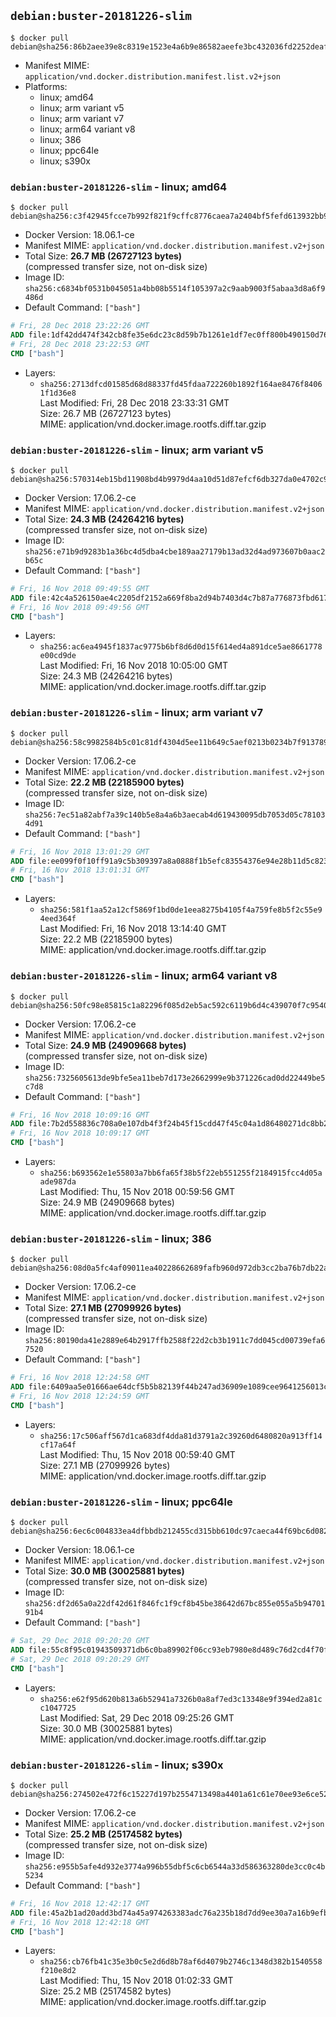 ## `debian:buster-20181226-slim`

```console
$ docker pull debian@sha256:86b2aee39e8c8319e1523e4a6b9e86582aeefe3bc432036fd2252deafe4cfbe7
```

-	Manifest MIME: `application/vnd.docker.distribution.manifest.list.v2+json`
-	Platforms:
	-	linux; amd64
	-	linux; arm variant v5
	-	linux; arm variant v7
	-	linux; arm64 variant v8
	-	linux; 386
	-	linux; ppc64le
	-	linux; s390x

### `debian:buster-20181226-slim` - linux; amd64

```console
$ docker pull debian@sha256:c3f42945fcce7b992f821f9cffc8776caea7a2404bf5fefd613932bb96f04a30
```

-	Docker Version: 18.06.1-ce
-	Manifest MIME: `application/vnd.docker.distribution.manifest.v2+json`
-	Total Size: **26.7 MB (26727123 bytes)**  
	(compressed transfer size, not on-disk size)
-	Image ID: `sha256:c6834bf0531b045051a4bb08b5514f105397a2c9aab9003f5abaa3d8a6f9486d`
-	Default Command: `["bash"]`

```dockerfile
# Fri, 28 Dec 2018 23:22:26 GMT
ADD file:1df42dd474f342cb8fe35e6dc23c8d59b7b1261e1df7ec0ff800b490150d7686 in / 
# Fri, 28 Dec 2018 23:22:53 GMT
CMD ["bash"]
```

-	Layers:
	-	`sha256:2713dfcd01585d68d88337fd45fdaa722260b1892f164ae8476f84061f1d36e8`  
		Last Modified: Fri, 28 Dec 2018 23:33:31 GMT  
		Size: 26.7 MB (26727123 bytes)  
		MIME: application/vnd.docker.image.rootfs.diff.tar.gzip

### `debian:buster-20181226-slim` - linux; arm variant v5

```console
$ docker pull debian@sha256:570314eb15bd11908bd4b9979d4aa10d51d87efcf6db327da0e4702c9cfd37b3
```

-	Docker Version: 17.06.2-ce
-	Manifest MIME: `application/vnd.docker.distribution.manifest.v2+json`
-	Total Size: **24.3 MB (24264216 bytes)**  
	(compressed transfer size, not on-disk size)
-	Image ID: `sha256:e71b9d9283b1a36bc4d5dba4cbe189aa27179b13ad32d4ad973607b0aac2b65c`
-	Default Command: `["bash"]`

```dockerfile
# Fri, 16 Nov 2018 09:49:55 GMT
ADD file:42c4a526150ae4c2205df2152a669f8ba2d94b7403d4c7b87a776873fbd61744 in / 
# Fri, 16 Nov 2018 09:49:56 GMT
CMD ["bash"]
```

-	Layers:
	-	`sha256:ac6ea4945f1837ac9775b6bf8d6d0d15f614ed4a891dce5ae8661778e00cd9de`  
		Last Modified: Fri, 16 Nov 2018 10:05:00 GMT  
		Size: 24.3 MB (24264216 bytes)  
		MIME: application/vnd.docker.image.rootfs.diff.tar.gzip

### `debian:buster-20181226-slim` - linux; arm variant v7

```console
$ docker pull debian@sha256:58c9982584b5c01c81df4304d5ee11b649c5aef0213b0234b7f91378944015ee
```

-	Docker Version: 17.06.2-ce
-	Manifest MIME: `application/vnd.docker.distribution.manifest.v2+json`
-	Total Size: **22.2 MB (22185900 bytes)**  
	(compressed transfer size, not on-disk size)
-	Image ID: `sha256:7ec51a82abf7a39c140b5e8a4a6b3aecab4d619430095db7053d05c781034d91`
-	Default Command: `["bash"]`

```dockerfile
# Fri, 16 Nov 2018 13:01:29 GMT
ADD file:ee099f0f10ff91a9c5b309397a8a0888f1b5efc83554376e94e28b11d5c82321 in / 
# Fri, 16 Nov 2018 13:01:31 GMT
CMD ["bash"]
```

-	Layers:
	-	`sha256:581f1aa52a12cf5869f1bd0de1eea8275b4105f4a759fe8b5f2c55e94eed364f`  
		Last Modified: Fri, 16 Nov 2018 13:14:40 GMT  
		Size: 22.2 MB (22185900 bytes)  
		MIME: application/vnd.docker.image.rootfs.diff.tar.gzip

### `debian:buster-20181226-slim` - linux; arm64 variant v8

```console
$ docker pull debian@sha256:50fc98e85815c1a82296f085d2eb5ac592c6119b6d4c439070f7c95403193c18
```

-	Docker Version: 17.06.2-ce
-	Manifest MIME: `application/vnd.docker.distribution.manifest.v2+json`
-	Total Size: **24.9 MB (24909668 bytes)**  
	(compressed transfer size, not on-disk size)
-	Image ID: `sha256:7325605613de9bfe5ea11beb7d173e2662999e9b371226cad0dd22449be5c7d8`
-	Default Command: `["bash"]`

```dockerfile
# Fri, 16 Nov 2018 10:09:16 GMT
ADD file:7b2d558836c708a0e107db4f3f24b45f15cdd47f45c04a1d86480271dc8bb2ae in / 
# Fri, 16 Nov 2018 10:09:17 GMT
CMD ["bash"]
```

-	Layers:
	-	`sha256:b693562e1e55803a7bb6fa65f38b5f22eb551255f2184915fcc4d05aade987da`  
		Last Modified: Thu, 15 Nov 2018 00:59:56 GMT  
		Size: 24.9 MB (24909668 bytes)  
		MIME: application/vnd.docker.image.rootfs.diff.tar.gzip

### `debian:buster-20181226-slim` - linux; 386

```console
$ docker pull debian@sha256:08d0a5fc4af09011ea40228662689fafb960d972db3cc2ba76b7db22a966b6eb
```

-	Docker Version: 17.06.2-ce
-	Manifest MIME: `application/vnd.docker.distribution.manifest.v2+json`
-	Total Size: **27.1 MB (27099926 bytes)**  
	(compressed transfer size, not on-disk size)
-	Image ID: `sha256:80190da41e2889e64b2917ffb2588f22d2cb3b1911c7dd045cd00739efa67520`
-	Default Command: `["bash"]`

```dockerfile
# Fri, 16 Nov 2018 12:24:58 GMT
ADD file:6409aa5e01666ae64dcf5b5b82139f44b247ad36909e1089cee9641256013c16 in / 
# Fri, 16 Nov 2018 12:24:59 GMT
CMD ["bash"]
```

-	Layers:
	-	`sha256:17c506aff567d1ca683df4dda81d3791a2c39260d6480820a913ff14cf17a64f`  
		Last Modified: Thu, 15 Nov 2018 00:59:40 GMT  
		Size: 27.1 MB (27099926 bytes)  
		MIME: application/vnd.docker.image.rootfs.diff.tar.gzip

### `debian:buster-20181226-slim` - linux; ppc64le

```console
$ docker pull debian@sha256:6ec6c004833ea4dfbbdb212455cd315bb610dc97caeca44f69bc6d0823c20ef9
```

-	Docker Version: 18.06.1-ce
-	Manifest MIME: `application/vnd.docker.distribution.manifest.v2+json`
-	Total Size: **30.0 MB (30025881 bytes)**  
	(compressed transfer size, not on-disk size)
-	Image ID: `sha256:df2d65a0a22df42d61f846fc1f9cf8b45be38642d67bc855e055a5b9470191b4`
-	Default Command: `["bash"]`

```dockerfile
# Sat, 29 Dec 2018 09:20:20 GMT
ADD file:55c8f95c01943509371db6c0ba89902f06cc93eb7980e8d489c76d2cd4f70f04 in / 
# Sat, 29 Dec 2018 09:20:29 GMT
CMD ["bash"]
```

-	Layers:
	-	`sha256:e62f95d620b813a6b52941a7326b0a8af7ed3c13348e9f394ed2a81cc1047725`  
		Last Modified: Sat, 29 Dec 2018 09:25:26 GMT  
		Size: 30.0 MB (30025881 bytes)  
		MIME: application/vnd.docker.image.rootfs.diff.tar.gzip

### `debian:buster-20181226-slim` - linux; s390x

```console
$ docker pull debian@sha256:274502e472f6c15227d197b2554713498a4401a61c61e70ee93e6ce52b1e651e
```

-	Docker Version: 17.06.2-ce
-	Manifest MIME: `application/vnd.docker.distribution.manifest.v2+json`
-	Total Size: **25.2 MB (25174582 bytes)**  
	(compressed transfer size, not on-disk size)
-	Image ID: `sha256:e955b5afe4d932e3774a996b55dbf5c6cb6544a33d586363280de3cc0c4b5234`
-	Default Command: `["bash"]`

```dockerfile
# Fri, 16 Nov 2018 12:42:17 GMT
ADD file:45a2b1ad20add3bd74a45a974263383adc76a235b18d7dd9ee30a7a16b9efbe3 in / 
# Fri, 16 Nov 2018 12:42:18 GMT
CMD ["bash"]
```

-	Layers:
	-	`sha256:cb76fb41c35e3b0c5e2d6d8b78af6d4079b2746c1348d382b1540558f210e8d2`  
		Last Modified: Thu, 15 Nov 2018 01:02:33 GMT  
		Size: 25.2 MB (25174582 bytes)  
		MIME: application/vnd.docker.image.rootfs.diff.tar.gzip
